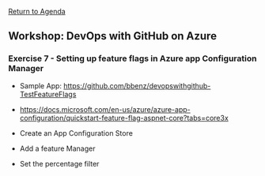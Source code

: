 
[Return to Agenda](README.md)
<br/>

## Workshop: DevOps with GitHub on Azure

### Exercise 7 - Setting up feature flags in Azure app Configuration Manager 

 - Sample App: https://github.com/bbenz/devopswithgithub-TestFeatureFlags


 - https://docs.microsoft.com/en-us/azure/azure-app-configuration/quickstart-feature-flag-aspnet-core?tabs=core3x
 - Create an App Configuration Store
 - Add a feature Manager
 - Set the percentage filter





